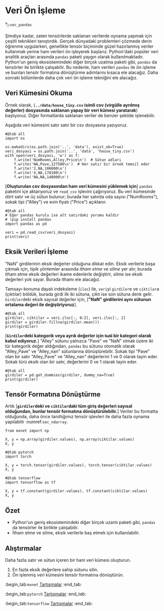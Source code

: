 # Veri Ön İşleme
:label:`sec_pandas`

Şimdiye kadar, zaten tensörlerde saklanan verilerde oynama yapmak için çeşitli teknikleri tanıştırdık.
Gerçek dünyadaki problemleri çözmede derin öğrenme uygularken, genellikle tensör biçiminde güzel hazırlanmış veriler kullanmak yerine ham verileri ön işleyerek başlarız.
Python'daki popüler veri analitik araçları arasında `pandas` paketi yaygın olarak kullanılmaktadır.
Python'un geniş ekosistemindeki diğer birçok uzatma paketi gibi, `pandas` da tensörler ile birlikte çalışabilir.
Bu nedenle, ham verileri `pandas` ile ön işleme ve bunları tensör formatına dönüştürme adımlarını kısaca ele alacağız.
Daha sonraki bölümlerde daha çok veri ön işleme tekniğini ele alacağız.

## Veri Kümesini Okuma

Örnek olarak, (**`../data/house_tiny.csv` isimli csv (virgülle ayrılmış değerler) dosyasında saklanan yapay bir veri kümesi yaratarak**) başlıyoruz. Diğer formatlarda saklanan veriler de benzer şekilde işlenebilir.

Aşağıda veri kümesini satır satır bir csv dosyasına yazıyoruz.

```{.python .input}
#@tab all
import os

os.makedirs(os.path.join('..', 'data'), exist_ok=True)
veri_dosyasi = os.path.join('..', 'data', 'house_tiny.csv')
with open(veri_dosyasi, 'w') as f:
    f.write('NumRooms,Alley,Price\n')  # Sütun adları
    f.write('NA,Pave,127500\n')  # Her satır bir örnek temsil eder
    f.write('2,NA,106000\n')
    f.write('4,NA,178100\n')
    f.write('NA,NA,140000\n')
```

[**Oluşturulan csv dosyasından ham veri kümesini yüklemek için**] `pandas` paketini içe aktarıyoruz ve `read_csv` işlevini çağırıyoruz.
Bu veri kümesinde dört satır ve üç sütun bulunur; burada her satırda oda sayısı ("NumRooms"), sokak tipi ("Alley") ve evin fiyatı ("Price") açıklanır.

```{.python .input}
#@tab all
# Eğer pandas kurulu ise alt satırdaki yorumu kaldır
# !pip install pandas
import pandas as pd

veri = pd.read_csv(veri_dosyasi)
print(veri)
```

## Eksik Verileri İşleme

"NaN" girdilerinin eksik değerler olduğuna dikkat edin.
Eksik verilerle başa çıkmak için, tipik yöntemler arasında *itham etme* ve *silme* yer alır; burada itham etme eksik değerleri ikame edenlerle değiştirir, silme ise eksik değerleri yok sayar. Burada ithamı ele alacağız.

Tamsayı-konuma dayalı indeksleme (`iloc`) ile, `veri`yi `girdiler`e ve `ciktilar`a (çıktılar) böldük, burada girdi ilk iki sütuna, çıktı ise son sütuna denk gelir.
`Girdiler`deki eksik sayısal değerler için, [**"NaN" girdilerini aynı sütunun ortalama değeri ile değiştiriyoruz**].

```{.python .input}
#@tab all
girdiler, ciktilar = veri.iloc[:, 0:2], veri.iloc[:, 2]
girdiler = girdiler.fillna(girdiler.mean())
print(girdiler)
```

[**`Girdiler`deki kategorik veya ayrık değerler için `NaN`i bir kategori olarak kabul ediyoruz.**]
"Alley" sütunu yalnızca "Pave" ve "NaN" olmak üzere iki tür kategorik değer aldığından, `pandas` bu sütunu otomatik olarak "Alley_Pave" ve "Alley_nan" sütunlarına dönüştürebilir.
Sokak tipi "Pave" olan bir satır "Alley_Pave" ve "Alley_nan" değerlerini 1 ve 0 olarak tayin eder.
Sokak türü eksik olan bir satır, değerlerini 0 ve 1 olarak tayin eder.

```{.python .input}
#@tab all
girdiler = pd.get_dummies(girdiler, dummy_na=True)
print(girdiler)
```

## Tensör Formatına Dönüştürme

Artık [**`girdiler`deki ve `ciktilar`daki tüm giriş değerleri sayısal olduğundan, bunlar tensör formatına dönüştürülebilir.**]
Veriler bu formatta olduğunda, daha önce tanıttığımız tensör işlevleri ile daha fazla oynama yapılabilir :numref:`sec_ndarray`.

```{.python .input}
from mxnet import np

X, y = np.array(girdiler.values), np.array(ciktilar.values)
X, y
```

```{.python .input}
#@tab pytorch
import torch

X, y = torch.tensor(girdiler.values), torch.tensor(ciktilar.values)
X, y
```

```{.python .input}
#@tab tensorflow
import tensorflow as tf

X, y = tf.constant(girdiler.values), tf.constant(ciktilar.values)
X, y
```

## Özet

* Python'un geniş ekosistemindeki diğer birçok uzantı paketi gibi, `pandas` da tensörler ile birlikte çalışabilir.
* İtham etme ve silme, eksik verilerle baş etmek için kullanılabilir.

## Alıştırmalar

Daha fazla satır ve sütun içeren bir ham veri kümesi oluşturun.

1. En fazla eksik değerlere sahip sütunu silin.
2. Ön işlenmiş veri kümesini tensör formatına dönüştürün.

:begin_tab:`mxnet`
[Tartışmalar](https://discuss.d2l.ai/t/28)
:end_tab:

:begin_tab:`pytorch`
[Tartışmalar](https://discuss.d2l.ai/t/29)
:end_tab:

:begin_tab:`tensorflow`
[Tartışmalar](https://discuss.d2l.ai/t/195)
:end_tab:

